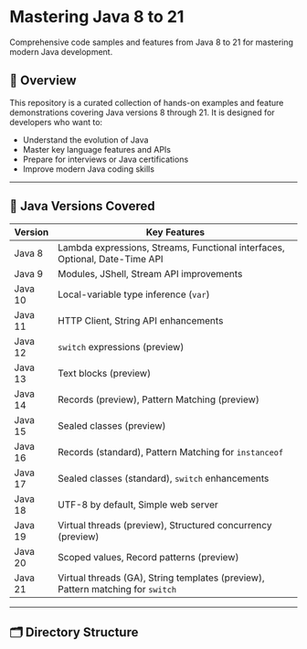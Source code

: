 # Mastering Java 8 to 21

Comprehensive code samples and features from Java 8 to 21 for mastering modern Java development.

## 📌 Overview

This repository is a curated collection of hands-on examples and feature demonstrations covering Java versions 8 through 21. It is designed for developers who want to:
- Understand the evolution of Java
- Master key language features and APIs
- Prepare for interviews or Java certifications
- Improve modern Java coding skills

---

## 🧠 Java Versions Covered

| Version | Key Features |
|--------|--------------|
| Java 8  | Lambda expressions, Streams, Functional interfaces, Optional, Date-Time API |
| Java 9  | Modules, JShell, Stream API improvements |
| Java 10 | Local-variable type inference (`var`) |
| Java 11 | HTTP Client, String API enhancements |
| Java 12 | `switch` expressions (preview) |
| Java 13 | Text blocks (preview) |
| Java 14 | Records (preview), Pattern Matching (preview) |
| Java 15 | Sealed classes (preview) |
| Java 16 | Records (standard), Pattern Matching for `instanceof` |
| Java 17 | Sealed classes (standard), `switch` enhancements |
| Java 18 | UTF-8 by default, Simple web server |
| Java 19 | Virtual threads (preview), Structured concurrency (preview) |
| Java 20 | Scoped values, Record patterns (preview) |
| Java 21 | Virtual threads (GA), String templates (preview), Pattern matching for `switch` |

---

## 🗂️ Directory Structure


